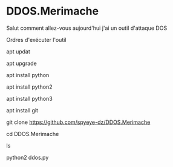 # DDOS.Merimache


Salut comment allez-vous aujourd'hui j'ai un outil d'attaque DOS


Ordres d'exécuter l'outil


apt updat


apt upgrade


apt install python


apt install python2


apt install python3


apt install git


git clone https://github.com/spyeye-dz/DDOS.Merimache


cd DDOS.Merimache


ls



python2 ddos.py
